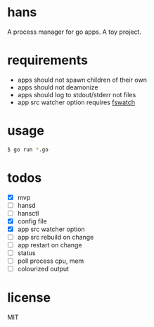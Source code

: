 # hans
A process manager for go apps. A toy project.

# requirements
- apps should not spawn children of their own
- apps should not deamonize
- apps should log to stdout/stderr not files
- app src watcher option requires [fswatch](https://github.com/emcrisostomo/fswatch)

# usage
```bash
$ go run *.go
```

# todos
- [x] mvp
- [ ] hansd
- [ ] hansctl
- [x] config file
- [x] app src watcher option
- [ ] app src rebuild on change
- [ ] app restart on change
- [ ] status
- [ ] poll process cpu, mem
- [ ] colourized output

# license
MIT
